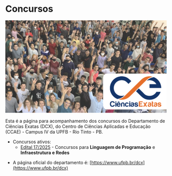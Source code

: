 # Concursos 

![Logo DCX](images/dcx-all.png)

Esta é a página para acompanhamento dos concursos do Departamento de Ciências Exatas (DCX), do Centro de Ciências Aplicadas e Educação (CCAE) - Campus IV da UPFB - Rio Tinto - PB.

* Concursos ativos:
    - [Edital 17/2025](EDITAL_17_2025/index.md) - Concursos para **Linguagem de Programação** e **Infraestrutura e Redes**

- A página oficial do departamento é: [https://www.ufpb.br/dcx](https://www.ufpb.br/dcx)



